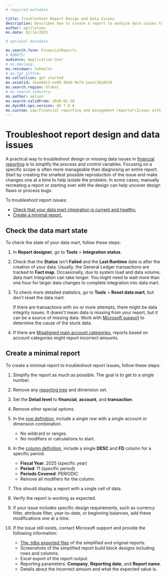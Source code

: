 ```yaml
---
# required metadata

title: Troubleshoot Report Design and Data Issues 
description: Describes how to create a report to analyze data issues that occur in Microsoft Dynamics 365 Finance reports.
author: aprilolson
ms.date: 02/14/2025

# optional metadata

ms.search.form: FinancialReports
# ROBOTS: 
audience: Application User
# ms.devlang: 
ms.reviewer: twheeloc
# ms.tgt_pltfrm: 
ms.collection: get-started
ms.assetid: 3eae6dc3-ee06-4b6d-9e7d-1ee2c3b10339
ms.search.region: Global
# ms.search.industry: 
ms.author: aolson
ms.search.validFrom: 2016-02-28
ms.dyn365.ops.version: AX 7.0.0
ms.custom: sap:Financial reporting and management reporter\Issues with report designer
---
```

# Troubleshoot report design and data issues

A practical way to troubleshoot design or missing data issues in [financial reporting](/dynamics365/fin-ops-core/fin-ops/analytics/financial-reporting-intro) is to simplify the process and control variables. Focusing on a specific scope is often more manageable than diagnosing an entire report. Start by creating the smallest possible reproduction of the issue and make changes one at a time to help isolate the problem. In some cases, manually recreating a report or starting over with the design can help uncover design flaws or process bugs.

To troubleshoot report issues:

- [Check that your data mart integration is current and healthy.](#check-the-data-mart-state)
- [Create a minimal report.](#create-a-minimal-report)

## Check the data mart state

To check the state of your data mart, follow these steps:

1. In **Report designer**, go to **Tools** > **Integration status**.
2. Check that the **Status** isn't **Failed** and the **Last Runtime** date is after the creation of your data. Usually, the General Ledger transactions are tracked to **Fact map**. Occasionally, due to system load and data volume, data mart integration can take longer. You might need to wait more than one hour for larger data changes to complete integration into data mart.

3. To check more detailed statistics, go to **Tools** > **Reset data mart**, but don't reset the data mart.

   If there are transactions with six or more attempts, there might be data integrity issues. It doesn't mean data is missing from your report, but it can be a source of missing data. Work with [Microsoft support](/power-platform/admin/get-help-support) to determine the cause of the stuck data.

4. If there are [Misaligned main account categories](/dynamics365/fin-ops-core/dev-itpro/analytics/reset-financial-reporting-datamart-after-restore#misaligned-main-account-categories), reports based on account categories might report incorrect amounts.

## Create a minimal report

To create a minimal report to troubleshoot report issues, follow these steps:

1. Simplify the report as much as possible. The goal is to get to a single number.
2. Remove any [reporting tree](/dynamics365/fin-ops-core/fin-ops/analytics/financial-reporting-tree-definitions) and dimension set.
3. Set the **Detail level** to **financial**, **account**, and **transaction**.
4. Remove other special options.

5. In the [row definition](/dynamics365/fin-ops-core/fin-ops/analytics/row-definitions-financial-reporting), include a single row with a single account or dimension combination.
      - No wildcard or ranges.
      - No modifiers or calculations to start.

6. In the [column definition](/dynamics365/fin-ops-core/fin-ops/analytics/column-definitions-financial-reports), include a single **DESC** and **FD** column for a specific period.
      - **Fiscal Year**: 2025 (specific year)
      - **Period**: 11 (specific period)
      - **Periods Covered**: PERIODIC
      - Remove all modifiers for the column.

7. This should display a report with a single cell of data.
8. Verify the report is working as expected.
9. If your issue includes specific design requirements, such as currency filter, attribute filter, year-to-date, or beginning balances, add these modifications one at a time.
10. If the issue still exists, contact Microsoft support and provide the following information:
      - [The .tdbx exported files](/dynamics365/finance/general-ledger/view-financial-reports#export-a-financial-report) of the simplified and original reports.
      - Screenshots of the simplified report build block designs including rows and columns.
      - Excel export of the report output.
      - Reporting parameters: **Company**, **Reporting date**, and **Report name**.
      - Details about the incorrect amount and what the expected value is.
